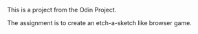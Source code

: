 This is a project from the Odin Project.

The assignment is to create an etch-a-sketch like browser game.